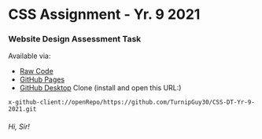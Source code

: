 # CSS Assignment - Yr. 9 2021
### Website Design Assessment Task
Available via:
* [Raw Code](https://github.com/TurnipGuy30/CSS-DT-Yr-9-2021/tree/main/Site%20Files)
* [GitHub Pages](https://turnipguy30.github.io/CSS-DT-Yr-9-2021/)
* [GitHub Desktop](https://desktop.github.com/) Clone (install and open this URL:)
```
x-github-client://openRepo/https://github.com/TurnipGuy30/CSS-DT-Yr-9-2021.git
```
###### Hi, Sir!
